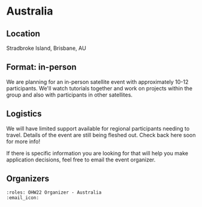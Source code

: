 # Australia

## Location

Stradbroke Island, Brisbane, AU

## Format: in-person

We are planning for an in-person satellite event with approximately 10-12 participants. We'll watch tutorials together and work on projects within the group and also with participants in other satellites.

<!-- ## Applicants profile: -->

## Logistics

We will have limited support available for regional participants needing to travel. Details of the event are still being fleshed out. Check back here soon for more info!

If there is specific information you are looking for that will help you make application decisions, feel free to email the event organizer.

## Organizers

```{ohw-team}
:roles: OHW22 Organizer - Australia
:email_icon:
```
